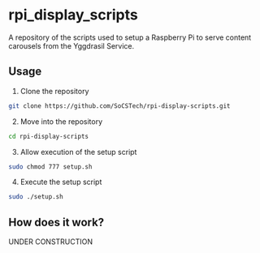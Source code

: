 # rpi_display_scripts
A repository of the scripts used to setup a Raspberry Pi to serve content carousels from the Yggdrasil Service.

## Usage
1. Clone the repository
```bash
git clone https://github.com/SoCSTech/rpi-display-scripts.git
```

2. Move into the repository
```bash
cd rpi-display-scripts
```

3. Allow execution of the setup script
```bash
sudo chmod 777 setup.sh
```

4. Execute the setup script
```bash
sudo ./setup.sh
```

## How does it work?
UNDER CONSTRUCTION
